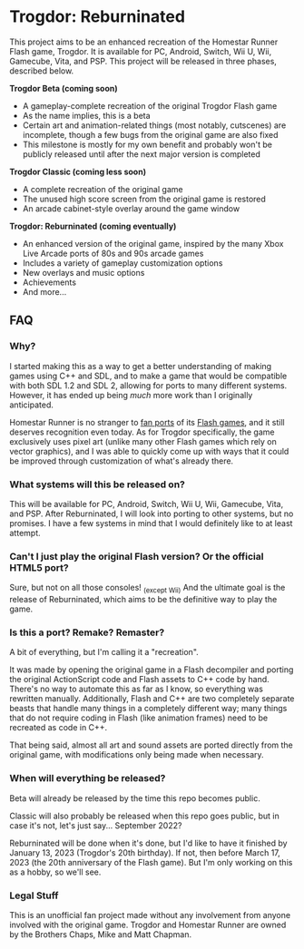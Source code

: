 # Trogdor: Reburninated
This project aims to be an enhanced recreation of the Homestar Runner Flash game, Trogdor. It is available for PC, Android, Switch, Wii U, Wii, Gamecube, Vita, and PSP.
This project will be released in three phases, described below.

**Trogdor Beta (coming soon)**
- A gameplay-complete recreation of the original Trogdor Flash game
- As the name implies, this is a beta
- Certain art and animation-related things (most notably, cutscenes) are incomplete, though a few bugs from the original game are also fixed
- This milestone is mostly for my own benefit and probably won't be publicly released until after the next major version is completed

**Trogdor Classic (coming less soon)**
- A complete recreation of the original game
- The unused high score screen from the original game is restored
- An arcade cabinet-style overlay around the game window

**Trogdor: Reburninated (coming eventually)**
- An enhanced version of the original game, inspired by the many Xbox Live Arcade ports of 80s and 90s arcade games
- Includes a variety of gameplay customization options
- New overlays and music options
- Achievements
- And more...

## FAQ
### Why?
I started making this as a way to get a better understanding of making games using C++ and SDL, and to make a game that would be compatible with both SDL 1.2 and SDL 2, allowing for ports to many different systems. However, it has ended up being *much* more work than I originally anticipated.

Homestar Runner is no stranger to [fan ports](https://www.mrphlip.com/ds/pop_tire/) of its [Flash games](https://www.mrphlip.com/ds/secret/), and it still deserves recognition even today. As for Trogdor specifically, the game exclusively uses pixel art (unlike many other Flash games which rely on vector graphics), and I was able to quickly come up with ways that it could be improved through customization of what's already there.

### What systems will this be released on?
This will be available for PC, Android, Switch, Wii U, Wii, Gamecube, Vita, and PSP. After Reburninated, I will look into porting to other systems, but no promises. I have a few systems in mind that I would definitely like to at least attempt.

### Can't I just play the original Flash version? Or the official HTML5 port?
Sure, but not on all those consoles! <sub>(except Wii)</sub> And the ultimate goal is the release of Reburninated, which aims to be the definitive way to play the game.

### Is this a port? Remake? Remaster?
A bit of everything, but I'm calling it a "recreation".

It was made by opening the original game in a Flash decompiler and porting the original ActionScript code and Flash assets to C++ code by hand. There's no way to automate this as far as I know, so everything was rewritten manually. Additionally, Flash and C++ are two completely separate beasts that handle many things in a completely different way; many things that do not require coding in Flash (like animation frames) need to be recreated as code in C++.

That being said, almost all art and sound assets are ported directly from the original game, with modifications only being made when necessary.

### When will everything be released?
Beta will already be released by the time this repo becomes public.

Classic will also probably be released when this repo goes public, but in case it's not, let's just say... September 2022?

Reburninated will be done when it's done, but I'd like to have it finished by January 13, 2023 (Trogdor's 20th birthday). If not, then before March 17, 2023 (the 20th anniversary of the Flash game). But I'm only working on this as a hobby, so we'll see.

### Legal Stuff
This is an unofficial fan project made without any involvement from anyone involved with the original game. Trogdor and Homestar Runner are owned by the Brothers Chaps, Mike and Matt Chapman.
